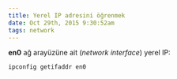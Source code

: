 ```yaml
---
title: Yerel IP adresini öğrenmek
date: Oct 29th, 2015 9:30:52am
tags: network
---
```

**en0** ağ arayüzüne ait (*network interface*) yerel IP:

```bash
ipconfig getifaddr en0
```